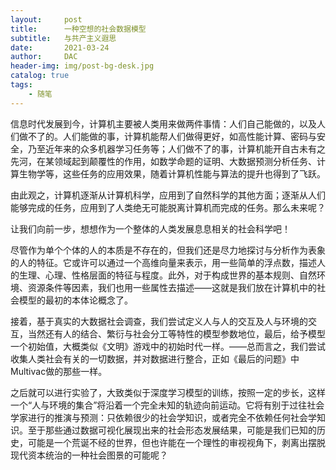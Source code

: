 ```yaml
---
layout:     post
title:      一种空想的社会数据模型
subtitle:   与共产主义遐思
date:       2021-03-24
author:     DAC
header-img: img/post-bg-desk.jpg
catalog: true
tags:
    - 随笔
---
```


信息时代发展到今，计算机主要被人类用来做两件事情：人们自己能做的，以及人们做不了的。人们能做的事，计算机能帮人们做得更好，如高性能计算、密码与安全，乃至近年来的众多机器学习任务等；人们做不了的事，计算机能开自古未有之先河，在某领域起到颠覆性的作用，如数学命题的证明、大数据预测分析任务、计算生物学等，这些任务的应用效果，随着计算机性能与算法的提升也得到了飞跃。

由此观之，计算机逐渐从计算机科学，应用到了自然科学的其他方面；逐渐从人们能够完成的任务，应用到了人类绝无可能脱离计算机而完成的任务。那么未来呢？

让我们向前一步，想想作为一个整体的人类发展息息相关的社会科学吧！

尽管作为单个个体的人的本质是不存在的，但我们还是尽力地探讨与分析作为表象的人的特征。它或许可以通过一个高维向量来表示，用一些简单的浮点数，描述人的生理、心理、性格层面的特征与程度。此外，对于构成世界的基本规则、自然环境、资源条件等因素，我们也用一些属性去描述——这就是我们放在计算机中的社会模型的最初的本体论概念了。

接着，基于真实的大数据社会调查，我们尝试定义人与人的交互及人与环境的交互，当然还有人的结合、繁衍与社会分工等特性的模型参数地位，最后，给予模型一个初始值，大概类似《文明》游戏中的初始时代一样。——总而言之，我们尝试收集人类社会有关的一切数据，并对数据进行整合，正如《最后的问题》中Multivac做的那些一样。

之后就可以进行实验了，大致类似于深度学习模型的训练，按照一定的步长，这样一个“人与环境的集合”将沿着一个完全未知的轨迹向前运动。它将有别于过往社会学家进行的推演与预测：只依赖很少的社会学知识，或者完全不依赖任何社会学知识。至于那些通过数据可视化展现出来的社会形态发展结果，可能是我们已知的历史，可能是一个荒诞不经的世界，但也许能在一个理性的审视视角下，剥离出摆脱现代资本统治的一种社会图景的可能呢？
